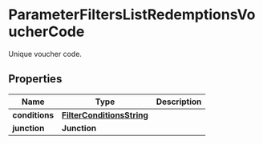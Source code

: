

# ParameterFiltersListRedemptionsVoucherCode

Unique voucher code.

## Properties

| Name | Type | Description |
|------------ | ------------- | ------------- |
|**conditions** | [**FilterConditionsString**](FilterConditionsString.md) |  |
|**junction** | **Junction** |  |



